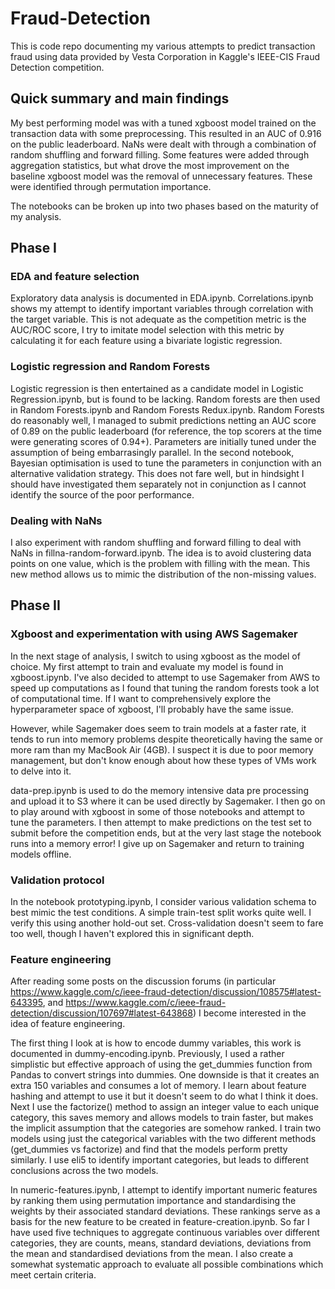# Fraud-Detection

This is code repo documenting my various attempts to predict transaction fraud using data provided by Vesta Corporation in Kaggle's IEEE-CIS Fraud Detection competition. 

## Quick summary and main findings

My best performing model was with a tuned xgboost model trained on the transaction data with some preprocessing. This resulted in an AUC of 0.916 on the public leaderboard. NaNs were dealt with through a combination of random shuffling and forward filling. Some features were added through aggregation statistics, but what drove the most improvement on the baseline xgboost model was the removal of unnecessary features. These were identified through permutation importance.

The notebooks can be broken up into two phases based on the maturity of my analysis.

## Phase I

### EDA and feature selection

Exploratory data analysis is documented in EDA.ipynb. Correlations.ipynb shows my attempt to identify important variables through correlation with the target variable. This is not adequate as the competition metric is the AUC/ROC score, I try to imitate model selection with this metric by calculating it for each feature using a bivariate logistic regression. 

### Logistic regression and Random Forests

Logistic regression is then entertained as a candidate model in Logistic Regression.ipynb, but is found to be lacking. Random forests are then used in Random Forests.ipynb and Random Forests Redux.ipynb. Random Forests do reasonably well, I managed to submit predictions netting an AUC score of 0.89 on the public leaderboard (for reference, the top scorers at the time were generating scores of 0.94+). Parameters are initially tuned under the assumption of being embarrasingly parallel. In the second notebook, Bayesian optimisation is used to tune the parameters in conjunction with an alternative validation strategy. This does not fare well, but in hindsight I should have investigated them separately not in conjunction as I cannot identify the source of the poor performance.

### Dealing with NaNs

I also experiment with random shuffling and forward filling to deal with NaNs in fillna-random-forward.ipynb. The idea is to avoid clustering data points on one value, which is the problem with filling with the mean. This new method allows us to mimic the distribution of the non-missing values.

## Phase II

### Xgboost and experimentation with using AWS Sagemaker

In the next stage of analysis, I switch to using xgboost as the model of choice. My first attempt to train and evaluate my model is found in xgboost.ipynb. I've also decided to attempt to use Sagemaker from AWS to speed up computations as I found that tuning the random forests took a lot of computational time. If I want to comprehensively explore the hyperparameter space of xgboost, I'll probably have the same issue. 

However, while Sagemaker does seem to train models at a faster rate, it tends to run into memory problems despite theoretically having the same or more ram than my MacBook Air (4GB). I suspect it is due to poor memory management, but don't know enough about how these types of VMs work to delve into it. 

data-prep.ipynb is used to do the memory intensive data pre processing and upload it to S3 where it can be used directly by Sagemaker. I then go on to play around with xgboost in some of those notebooks and attempt to tune the parameters. I then attempt to make predictions on the test set to submit before the competition ends, but at the very last stage the notebook runs into a memory error! I give up on Sagemaker and return to training models offline.


### Validation protocol

In the notebook prototyping.ipynb, I consider various validation schema to best mimic the test conditions. A simple train-test split works quite well. I verify this using another hold-out set. Cross-validation doesn't seem to fare too well, though I haven't explored this in significant depth.

### Feature engineering

After reading some posts on the discussion forums (in particular https://www.kaggle.com/c/ieee-fraud-detection/discussion/108575#latest-643395, and https://www.kaggle.com/c/ieee-fraud-detection/discussion/107697#latest-643868) I become interested in the idea of feature engineering. 

The first thing I look at is how to encode dummy variables, this work is documented in dummy-encoding.ipynb. Previously, I used a rather simplistic but effective approach of using the get_dummies function from Pandas to convert strings into dummies. One downside is that it creates an extra 150 variables and consumes a lot of memory. I learn about feature hashing and attempt to use it but it doesn't seem to do what I think it does. Next I use the factorize() method to assign an integer value to each unique category, this saves memory and allows models to train faster, but makes the implicit assumption that the categories are somehow ranked. I train two models using just the categorical variables with the two different methods (get_dummies vs factorize) and find that the models perform pretty similarly. I use eli5 to identify important categories, but leads to different conclusions across the two models.

In numeric-features.ipynb, I attempt to identify important numeric features by ranking them using permutation importance and standardising the weights by their associated standard deviations. These rankings serve as a basis for the new feature to be created in feature-creation.ipynb. So far I have used five techniques to aggregate continuous variables over different categories, they are counts, means, standard deviations, deviations from the mean and standardised deviations from the mean. I also create a somewhat systematic approach to evaluate all possible combinations which meet certain criteria.
